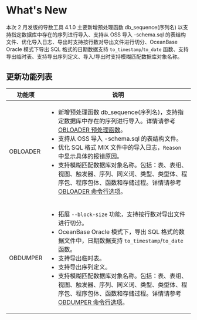 # What's New

本次 2 月发版的导数工具 4.1.0 主要新增预处理函数 db_sequence(序列名) 以支持指定数据库中存在的序列进行导入、支持从 OSS 导入 -schema.sql 的表结构文件、优化导入日志、导出时支持按行数对导出文件进行切分、OceanBase Oracle 模式下导出 SQL 格式的日期数据支持 `to_timestamp`/`to_date` 函数、支持导出临时表、支持导出序列定义、导入/导出时支持模糊匹配数据库对象名称。

## 更新功能列表

|   功能项    | 说明 |
|----------|---------|
| OBLOADER | <ul><li>新增预处理函数 db_sequence(序列名)，支持指定数据库中存在的序列进行导入。详情请参考 [OBLOADER 预处理函数](5.OBLOADER/3.obloader-data-processing/2.obloader-preprocessing-functions.md)。</li><li>支持从 OSS 导入 -schema.sql 的表结构文件。</li><li>优化 SQL 格式 MIX 文件中的导入日志，`Reason` 中显示具体的报错原因。</li><li>支持模糊匹配数据库对象名称。包括：表、表组、视图、触发器、序列、同义词、类型、类型体、程序包、程序包体、函数和存储过程。详情请参考 [OBLOADER 命令行选项](5.OBLOADER/2.obloader-command-line-options.md)。</li> </ul> |
| OBDUMPER | <ul><li>拓展 `--block-size` 功能，支持按行数对导出文件进行切分。 </li><li> OceanBase Oracle 模式下，导出 SQL 格式的数据文件中，日期数据支持 `to_timestamp`/`to_date` 函数。</li><li>支持导出临时表。</li><li>支持导出序列定义。 </li><li>支持模糊匹配数据库对象名称。包括：表、表组、视图、触发器、序列、同义词、类型、类型体、程序包、程序包体、函数和存储过程。详情请参考 [OBDUMPER 命令行选项](6.OBDUMPER/2.obdumper-command-line-options.md)。</li></ul>|
